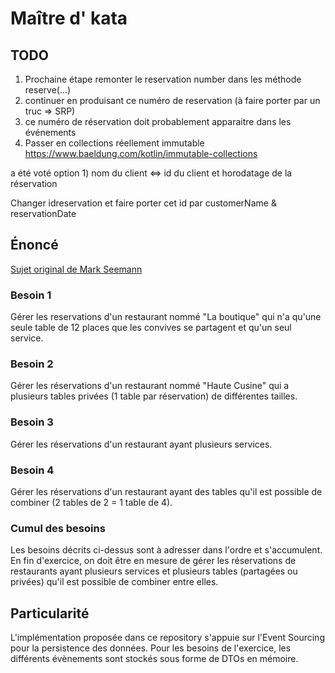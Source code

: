 # Maître d' kata

## TODO
1. Prochaine étape remonter le reservation number dans les méthode reserve(...)
2. continuer en produisant ce numéro de reservation (à faire porter par un truc => SRP)
3. ce numéro de réservation doit probablement apparaitre dans les événements 
4. Passer en collections réellement immutable  https://www.baeldung.com/kotlin/immutable-collections


a été voté
option 1) nom du client <=> id du client et horodatage de la réservation 


Changer idreservation et faire porter cet id par customerName & reservationDate



## Énoncé
[Sujet original de Mark Seemann](https://blog.ploeh.dk/2020/01/27/the-maitre-d-kata/)

### Besoin 1 
Gérer les reservations d'un restaurant nommé "La boutique" qui n'a qu'une seule table de 12 places que les convives se partagent et qu'un seul service.
### Besoin 2
Gérer les réservations d'un restaurant nommé "Haute Cusine" qui a plusieurs tables privées (1 table par réservation) de différentes tailles.
### Besoin 3
Gérer les réservations d'un restaurant ayant plusieurs services. 
### Besoin 4
Gérer les réservations d'un restaurant ayant des tables qu'il est possible de combiner (2 tables de 2 = 1 table de 4).

### Cumul des besoins
Les besoins décrits ci-dessus sont à adresser dans l'ordre et s'accumulent. 
En fin d'exercice, on doit être en mesure de gérer les réservations de restaurants ayant plusieurs services et plusieurs tables (partagées ou privées) qu'il est possible de combiner entre elles. 

## Particularité
L'implémentation proposée dans ce repository s'appuie sur l'Event Sourcing pour la persistence des données.
Pour les besoins de l'exercice, les différents évènements sont stockés sous forme de DTOs en mémoire.




